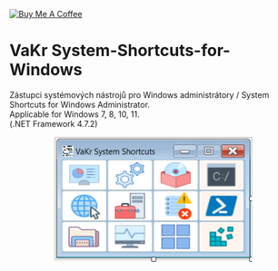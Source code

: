 <a href="https://www.buymeacoffee.com/kratkyt" target="_blank"><img src="https://cdn.buymeacoffee.com/buttons/default-orange.png" alt="Buy Me A Coffee" height="41" width="174"></a>
# VaKr System-Shortcuts-for-Windows
Zástupci systémových nástrojů pro Windows administrátory / System Shortcuts for Windows Administrator.   
Applicable for Windows 7, 8, 10, 11.  
(.NET Framework 4.7.2)
<p align="center">
  <img src="https://github.com/vencakratky/System-Shortcuts-for-Windows/blob/master/Preview.png" width="350" title="hover text">
</p>

